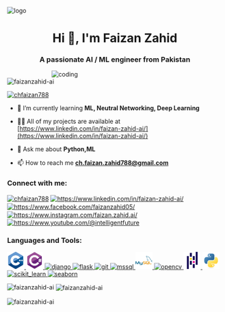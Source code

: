 
![logo](https://github.com/faizanzahid-ai/faizanzahid-ai/blob/main/Neon%20Green%20Gaming%20Channel%20YouTube%20Banner%20(1)%20(1)%20(1).png)
<h1 align="center">Hi 👋, I'm Faizan Zahid</h1>
<h3 align="center">A passionate AI / ML engineer from Pakistan</h3>

<img align="right" alt="coding" width="400" src="https://camo.githubusercontent.com/19db51af5f90f1b152bc0b9078f5fe97053955be5074f03f17019c70345bdcdb/68747470733a2f2f6d69726f2e6d656469756d2e636f6d2f6d61782f313336302f302a37513379765349765f7430696f4a2d5a2e676966">

<p align="left"> <img src="https://komarev.com/ghpvc/?username=faizanzahid-ai&label=Profile%20views&color=0e75b6&style=flat" alt="faizanzahid-ai" /> </p>

<p align="left"> <a href="https://twitter.com/chfaizan788" target="blank"><img src="https://img.shields.io/twitter/follow/chfaizan788?logo=twitter&style=for-the-badge" alt="chfaizan788" /></a> </p>

- 🌱 I’m currently learning **ML, Neutral Networking, Deep Learning**

- 👨‍💻 All of my projects are available at [https://www.linkedin.com/in/faizan-zahid-ai/](https://www.linkedin.com/in/faizan-zahid-ai/)

- 💬 Ask me about **Python,ML**

- 📫 How to reach me **ch.faizan.zahid788@gmail.com**

<h3 align="left">Connect with me:</h3>
<p align="left">
<a href="https://twitter.com/chfaizan788" target="blank"><img align="center" src="https://raw.githubusercontent.com/rahuldkjain/github-profile-readme-generator/master/src/images/icons/Social/twitter.svg" alt="chfaizan788" height="30" width="40" /></a>
<a href="https://linkedin.com/in/https://www.linkedin.com/in/faizan-zahid-ai/" target="blank"><img align="center" src="https://raw.githubusercontent.com/rahuldkjain/github-profile-readme-generator/master/src/images/icons/Social/linked-in-alt.svg" alt="https://www.linkedin.com/in/faizan-zahid-ai/" height="30" width="40" /></a>
<a href="https://fb.com/https://www.facebook.com/faizanzahid05/" target="blank"><img align="center" src="https://raw.githubusercontent.com/rahuldkjain/github-profile-readme-generator/master/src/images/icons/Social/facebook.svg" alt="https://www.facebook.com/faizanzahid05/" height="30" width="40" /></a>
<a href="https://instagram.com/https://www.instagram.com/faizan.zahid.ai/" target="blank"><img align="center" src="https://raw.githubusercontent.com/rahuldkjain/github-profile-readme-generator/master/src/images/icons/Social/instagram.svg" alt="https://www.instagram.com/faizan.zahid.ai/" height="30" width="40" /></a>
<a href="https://www.youtube.com/c/https://www.youtube.com/@intelligentfuture" target="blank"><img align="center" src="https://raw.githubusercontent.com/rahuldkjain/github-profile-readme-generator/master/src/images/icons/Social/youtube.svg" alt="https://www.youtube.com/@intelligentfuture" height="30" width="40" /></a>
</p>

<h3 align="left">Languages and Tools:</h3>
<p align="left"> <a href="https://www.w3schools.com/cpp/" target="_blank" rel="noreferrer"> <img src="https://raw.githubusercontent.com/devicons/devicon/master/icons/cplusplus/cplusplus-original.svg" alt="cplusplus" width="40" height="40"/> </a> <a href="https://www.w3schools.com/cs/" target="_blank" rel="noreferrer"> <img src="https://raw.githubusercontent.com/devicons/devicon/master/icons/csharp/csharp-original.svg" alt="csharp" width="40" height="40"/> </a> <a href="https://www.djangoproject.com/" target="_blank" rel="noreferrer"> <img src="https://cdn.worldvectorlogo.com/logos/django.svg" alt="django" width="40" height="40"/> </a> <a href="https://flask.palletsprojects.com/" target="_blank" rel="noreferrer"> <img src="https://www.vectorlogo.zone/logos/pocoo_flask/pocoo_flask-icon.svg" alt="flask" width="40" height="40"/> </a> <a href="https://git-scm.com/" target="_blank" rel="noreferrer"> <img src="https://www.vectorlogo.zone/logos/git-scm/git-scm-icon.svg" alt="git" width="40" height="40"/> </a> <a href="https://www.microsoft.com/en-us/sql-server" target="_blank" rel="noreferrer"> <img src="https://www.svgrepo.com/show/303229/microsoft-sql-server-logo.svg" alt="mssql" width="40" height="40"/> </a> <a href="https://www.mysql.com/" target="_blank" rel="noreferrer"> <img src="https://raw.githubusercontent.com/devicons/devicon/master/icons/mysql/mysql-original-wordmark.svg" alt="mysql" width="40" height="40"/> </a> <a href="https://opencv.org/" target="_blank" rel="noreferrer"> <img src="https://www.vectorlogo.zone/logos/opencv/opencv-icon.svg" alt="opencv" width="40" height="40"/> </a> <a href="https://pandas.pydata.org/" target="_blank" rel="noreferrer"> <img src="https://raw.githubusercontent.com/devicons/devicon/2ae2a900d2f041da66e950e4d48052658d850630/icons/pandas/pandas-original.svg" alt="pandas" width="40" height="40"/> </a> <a href="https://www.python.org" target="_blank" rel="noreferrer"> <img src="https://raw.githubusercontent.com/devicons/devicon/master/icons/python/python-original.svg" alt="python" width="40" height="40"/> </a> <a href="https://scikit-learn.org/" target="_blank" rel="noreferrer"> <img src="https://upload.wikimedia.org/wikipedia/commons/0/05/Scikit_learn_logo_small.svg" alt="scikit_learn" width="40" height="40"/> </a> <a href="https://seaborn.pydata.org/" target="_blank" rel="noreferrer"> <img src="https://seaborn.pydata.org/_images/logo-mark-lightbg.svg" alt="seaborn" width="40" height="40"/> </a> </p>

<p><img align="left" src="https://github-readme-stats.vercel.app/api/top-langs?username=faizanzahid-ai&show_icons=true&locale=en&layout=compact" alt="faizanzahid-ai" /></p>

<p>&nbsp;<img align="center" src="https://github-readme-stats.vercel.app/api?username=faizanzahid-ai&show_icons=true&locale=en" alt="faizanzahid-ai" /></p>

<p><img align="center" src="https://github-readme-streak-stats.herokuapp.com/?user=faizanzahid-ai&" alt="faizanzahid-ai" /></p>
